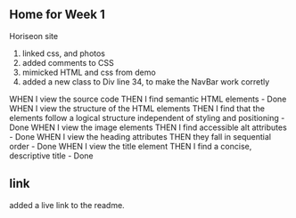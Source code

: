 ## Home for Week 1
Horiseon site


1.  linked css, and photos
2. added comments to CSS
3. mimicked HTML and css from demo
4. added a new class to Div line 34, to make the NavBar work corretly 


WHEN I view the source code
THEN I find semantic HTML elements - Done
WHEN I view the structure of the HTML elements
THEN I find that the elements follow a logical structure independent of styling and positioning - Done
WHEN I view the image elements
THEN I find accessible alt attributes - Done 
WHEN I view the heading attributes
THEN they fall in sequential order - Done 
WHEN I view the title element
THEN I find a concise, descriptive title - Done 


## link 
added a live link to the readme. 



